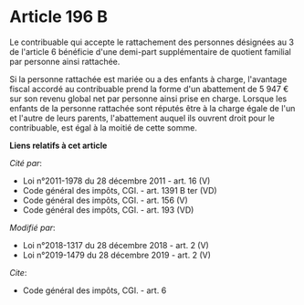 # Article 196 B

Le contribuable qui accepte le rattachement des personnes désignées au 3 de l'article 6 bénéficie d'une demi-part
supplémentaire de quotient familial par personne ainsi rattachée.

Si la personne rattachée est mariée ou a des enfants à charge, l'avantage fiscal accordé au contribuable prend la forme d'un
abattement de 5 947 € sur son revenu global net par personne ainsi prise en charge. Lorsque les enfants de la personne
rattachée sont réputés être à la charge égale de l'un et l'autre de leurs parents, l'abattement auquel ils ouvrent droit pour
le contribuable, est égal à la moitié de cette somme.

**Liens relatifs à cet article**

_Cité par_:

  - Loi n°2011-1978 du 28 décembre 2011 - art. 16 (V)
  - Code général des impôts, CGI. - art. 1391 B ter (VD)
  - Code général des impôts, CGI. - art. 156 (V)
  - Code général des impôts, CGI. - art. 193 (VD)

_Modifié par_:

  - Loi n°2018-1317 du 28 décembre 2018 - art. 2 (V)
  - Loi n°2019-1479 du 28 décembre 2019 - art. 2 (V)

_Cite_:

  - Code général des impôts, CGI. - art. 6

